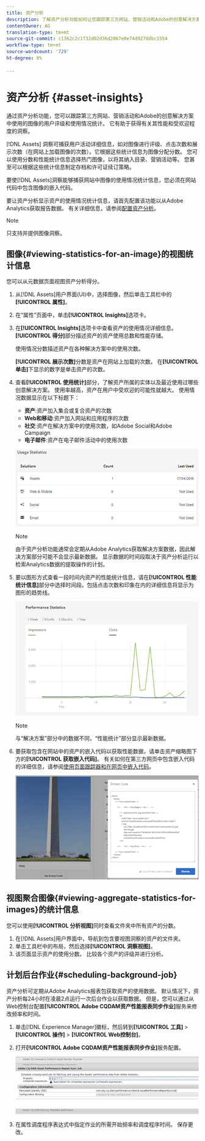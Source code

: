 ```yaml
---
title: 资产分析
description: 了解资产分析功能如何让您跟踪第三方网站、营销活动和Adobe的创意解决方案中使用的图像的用户评级和使用情况统计。
contentOwner: AG
translation-type: tm+mt
source-git-commit: c1362c2c1f32d02d36d2067e0e74d927ddbc1554
workflow-type: tm+mt
source-wordcount: '729'
ht-degree: 8%

---
```



# 资产分析 {#asset-insights}

通过资产分析功能，您可以跟踪第三方网站、营销活动和Adobe的创意解决方案中使用的图像的用户评级和使用情况统计。 它有助于获得有关其性能和受欢迎程度的洞察。

[!DNL Assets] 洞察可捕获用户活动详细信息，如对图像进行评级、点击次数和展示次数（在网站上加载图像的次数）。它根据这些统计信息为图像分配分数。 您可以使用分数和性能统计信息选择热门图像，以将其纳入目录、营销活动等。 您甚至可以根据这些统计信息制定存档和许可证续订策略。

要使[!DNL Assets]洞察能够捕获网站中图像的使用情况统计信息，您必须在网站代码中包含图像的嵌入代码。

要让资产分析显示资产的使用情况统计信息，请首先配置该功能以从Adobe Analytics获取报告数据。 有关详细信息，请参阅[配置资产分析](/help/assets/configure-asset-insights.md)。

>[!NOTE]
>
>只支持并提供图像洞察。

## 图像{#viewing-statistics-for-an-image}的视图统计信息

您可以从元数据页面视图资产分析得分。

1. 从[!DNL Assets]用户界面(UI)中，选择图像，然后单击工具栏中的&#x200B;**[!UICONTROL 属性]**。
1. 在“属性”页面中，单击&#x200B;**[!UICONTROL Insights]**&#x200B;选项卡。
1. 在&#x200B;**[!UICONTROL Insights]**&#x200B;选项卡中查看资产的使用情况详细信息。 **[!UICONTROL 得分]**&#x200B;部分描述资产的资产使用总数和性能存储。

   使用情况分数描述资产在各种解决方案中的使用次数。

   **[!UICONTROL 展示次数]**&#x200B;分数是资产在网站上加载的次数。 在&#x200B;**[!UICONTROL 单击]**&#x200B;下显示的数字是单击资产的次数。

1. 查看&#x200B;**[!UICONTROL 使用统计]**&#x200B;部分，了解资产所属的实体以及最近使用过哪些创意解决方案。 使用率越高，资产在用户中受欢迎的可能性就越大。 使用情况数据显示在以下标题下：

   * **资产**:资产加入集合或复合资产的次数
   * **Web和移动**:资产加入网站和应用程序的次数
   * **社交**:资产在解决方案中的使用次数，如Adobe Social和Adobe Campaign
   * **电子邮件**:资产在电子邮件活动中的使用次数

   ![usage_statistics](assets/usage_statistics.png)

   >[!NOTE]
   >
   >由于资产分析功能通常会定期从Adobe Analytics获取解决方案数据，因此解决方案部分可能不会显示最新数据。 显示数据的时间段取决于资产分析运行以检索Analytics数据的提取操作的计划。

1. 要以图形方式查看一段时间内资产的性能统计信息，请在&#x200B;**[!UICONTROL 性能统计信息]**&#x200B;部分中选择时间段。包括点击次数和印象在内的详细信息将显示为图形的趋势线。

   ![chlimage_1-3](assets/chlimage_1-3.jpeg)

   >[!NOTE]
   >
   >与“解决方案”部分中的数据不同，“性能统计”部分显示最新数据。

1. 要获取包含在网站中的资产的嵌入代码以获取性能数据，请单击资产缩略图下方的&#x200B;**[!UICONTROL 获取嵌入代码]**。 有关如何在第三方网页中包含嵌入代码的详细信息，请参阅[使用页面跟踪器和在网页中嵌入代码](/help/assets/use-page-tracker.md)。

   ![chlimage_1-98](assets/chlimage_1-303.png)

## 视图聚合图像{#viewing-aggregate-statistics-for-images}的统计信息

您可以使用&#x200B;**[!UICONTROL 分析视图]**&#x200B;同时查看文件夹中所有资产的分数。

1. 在[!DNL Assets]用户界面中，导航到包含要视图洞察的资产的文件夹。
1. 单击工具栏中的布局，然后选择&#x200B;**[!UICONTROL 洞察视图]**。
1. 该页面显示资产的使用分数。 比较各个资产的评级并进行分析。

## 计划后台作业{#scheduling-background-job}

资产分析可定期从Adobe Analytics报表包获取资产的使用数据。 默认情况下，资产分析每24小时在凌晨2点运行一次后台作业以获取数据。 但是，您可以通过从Web控制台配置&#x200B;**[!UICONTROL Adobe CQDAM资产性能报表同步作业]**&#x200B;服务来修改频率和时间。

1. 单击[!DNL Experience Manager]徽标，然后转到&#x200B;**[!UICONTROL 工具]** > **[!UICONTROL 操作]** > **[!UICONTROL Web控制台]**。
1. 打开&#x200B;**[!UICONTROL Adobe CQDAM资产性能报表同步作业]**&#x200B;服务配置。

   ![chlimage_1-99](assets/chlimage_1-304.png)

1. 在属性调度程序表达式中指定作业的所需开始频率和调度程序时间。 保存更改。
